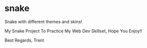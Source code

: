 # snake
Snake with different themes and skins!

My Snake Project To Practice My Web Dev Skillset, Hope You Enjoy!!

Best Regards, Trent
